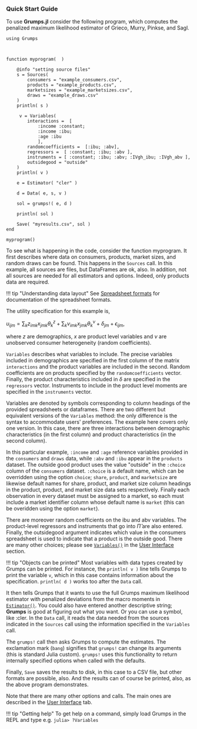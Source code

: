 ### Quick Start Guide

To use **Grumps.jl** consider the following program, which computes the penalized maximum likelihood estimator of Grieco, Murry, Pinkse, and Sagl.


    using Grumps



    function myprogram(  )

        @info "setting source files"
        s = Sources(
            consumers = "example_consumers.csv",
            products = "example_products.csv",
            marketsizes = "example_marketsizes.csv",
            draws = "example_draws.csv"  
        )
        println( s )

         v = Variables(
            interactions =  [
                :income :constant; 
                :income :ibu; 
                :age :ibu
                ],
            randomcoefficients =  [:ibu; :abv],
            regressors =  [ :constant; :ibu; :abv ],
            instruments = [ :constant; :ibu; :abv; :IVgh_ibu; :IVgh_abv ],
            outsidegood = "outside"
        )
        println( v )

        e = Estimator( "cler" )

        d = Data( e, s, v )

        sol = grumps!( e, d )

        println( sol )

        Save( "myresults.csv", sol )
    end

    myprogram()



To see what is happening in the code, consider the function myprogram.  It first describes where data on consumers, products, market sizes, and random draws can be found.  This happens in the `Sources` call. In this example, all sources are files, but DataFrames are ok, also.  In addition, not all sources are needed for all estimators and options.  Indeed, only products data are required.  

!!! tip "Understanding data layout"
    See [Spreadsheet formats](@ref) for documentation of the spreadsheet formats.

The utility specification for this example is, 

$u_{ijm} = \sum_k z_{imk} x_{jmk} \theta_k^z + \sum_k \nu_{imk} x_{jmk} \theta_k^\nu + \delta_{jm} + \epsilon_{ijm},$

where $z$ are demographics, $x$ are product level variables and $\nu$ are unobserved consumer heterogeneity (random coefficients).

`Variables` describes what variables to include. 
The precise variables included in demographics are specified in the first column of the matrix `interactions` and the product variables are included in the second. Random coefficients are on products specified by the `randomcoefficients` vector. Finally, the product characteristics included in $\delta$ are specified in the `regressors` vector. Instruments to include in the product level moments are specified in the `instruments` vector.

Variables are denoted by symbols corresponding to column headings of the provided spreadsheets or dataframes. 
There are two different but equivalent versions of the `Variables` method: the only difference is the syntax to accommodate users' preferences.  The example here covers only one version. In this case, there are three interactions between demographic characteristics (in the first column) and product characteristics (in the second column).  

In this particular example, `:income` and `:age` reference variables provided in the `consumers` and `draws` data, while `:abv` and `:ibu` appear in the `products` dataset. The outside good product uses the value "outside" in the `:choice` column of the `consumers` dataset.  `:choice` is a default name, which can be overridden using the option `choice`; `share`, `product`, and `marketsize` are likewise default names for share, product, and market size column headings in the product, product, and market size data sets respectively. Finally each observation in every dataset must be assigned to a market, so each must include a market identifier column whose default name is `market` (this can be overidden using the option `market`).

There are moreover random coefficients on the ibu and abv variables.  The product-level regressors and instruments that go into $\hat \Pi$ are also entered.  Finally, the outsidegood argument indicates which value in the consumers spreadsheet is used to indicate that a product is the outside good.  There are many other choices; please see [`Variables()`](@ref) in the [User Interface](@ref) section.

!!! tip "Objects can be printed"
    Most variables with data types created by Grumps can be printed.  For instance, the `println( v )` line tells Grumps to print the variable `v`, which in this case contains information about the specification. `println( d )` works too after the `Data` call.

It then tells Grumps that it wants to use the full Grumps maximum likelihood estimator with penalized deviations from the macro moments in [`Estimator()`](@ref).  You could also have entered another descriptive string; **Grumps** is good at figuring out what you want.  Or you can use a symbol, like :cler.  In the `Data` call, it reads the data needed from the sources indicated in the `Sources` call using the information specified in the `Variables` call.

The `grumps!` call then asks Grumps to compute the estimates.  The exclamation mark (`bang`) signifies that `grumps!` can change its arguments (this is standard Julia custom). `grumps!` uses this functionality to return internally specified options when called with the defaults. 

Finally, `Save` saves the results to disk, in this case to a CSV file, but other formats are possible, also.  And the results can of course be printed, also, as the above program demonstrates.

Note that there are many other options and calls.  The main ones are described in the [User Interface](@ref) tab.

!!! tip "Getting help"
    To get help on a command, simply load Grumps in the REPL and type e.g.
    ```
    julia> ?Variables
    ```


